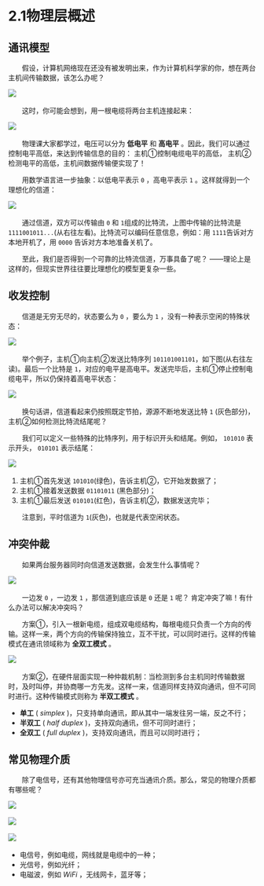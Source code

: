 # 2.1物理层概述

## 通讯模型

　　假设，计算机网络现在还没有被发明出来，作为计算机科学家的你，想在两台主机间传输数据，该怎么办呢？

​![](assets/network-asset-697a2f1f97f5f09cff4390c5b5458241-20241221170056-8s7od5k.png)​

　　这时，你可能会想到，用一根电缆将两台主机连接起来：

​![](assets/network-asset-90c371e185fc7cdde7718d2059e7789e-20241221170056-r80j141.png)​

　　物理课大家都学过，电压可以分为 **低电平** 和 **高电平** 。因此，我们可以通过控制电平高低，来达到传输信息的目的： 主机①控制电缆电平的高低， 主机②检测电平的高低，主机间数据传输便实现了！

　　用数学语言进一步抽象：以低电平表示 `0`​ ，高电平表示 `1`​ 。这样就得到一个理想化的信道：

​![](assets/network-asset-d71dd0e923f90b89a12a52ec9175ab13-20241221170056-hruprbj.png)​

　　通过信道，双方可以传输由 `0`​ 和 `1`​ 组成的比特流，上图中传输的比特流是 `1111001011...`​ (从右往左看)。比特流可以编码任意信息，例如：用 `1111`​ 告诉对方本地开机了，用 `0000`​ 告诉对方本地准备关机了。

　　至此，我们是否得到一个可靠的比特流信道，万事具备了呢？ ——理论上是这样的，但现实世界往往要比理想化的模型更复杂一些。

## 收发控制

　　信道是无穷无尽的，状态要么为 `0`​ ，要么为 `1`​ ，没有一种表示空闲的特殊状态：

​![](assets/network-asset-d6c74b673061c40213359d6a23ceca9e-20241221170056-d8bbm7o.png)​

　　举个例子，主机①向主机②发送比特序列 `101101001101`​ ，如下图(从右往左读)。最后一个比特是 `1`​ ，对应的电平是高电平。发送完毕后，主机①停止控制电缆电平，所以仍保持着高电平状态：

​![](assets/network-asset-5f079a530b5c6f66edbaf852f4ed2282-20241221170056-drjdxdn.png)​

　　换句话讲，信道看起来仍按照既定节拍，源源不断地发送比特 `1`​ (灰色部分)， 主机②如何检测比特流结尾呢？

　　我们可以定义一些特殊的比特序列，用于标识开头和结尾。例如， `101010`​ 表示开头， `010101`​ 表示结尾：

​![](assets/network-asset-03c3666309ff8b7eba10760d905dd3cb-20241221170056-uk1u1o0.png)​

1. 主机①首先发送 `101010`​ (绿色)，告诉主机②，它开始发数据了；
2. 主机①接着发送数据 `01101011`​ (黑色部分)；
3. 主机①最后发送 `010101`​ (红色)，告诉主机②，数据发送完毕；

　　注意到，平时信道为 `1`​ (灰色)，也就是代表空闲状态。

## 冲突仲裁

　　如果两台服务器同时向信道发送数据，会发生什么事情呢？

​![](assets/network-asset-ee43f5874df9b984fa4b7280280c6778-20241221170056-fkiv8ed.png)​

　　一边发 `0`​ ，一边发 `1`​ ，那信道到底应该是 `0`​ 还是 `1`​ 呢？ 肯定冲突了嘛！有什么办法可以解决冲突吗？

　　方案①，引入一根新电缆，组成双电缆结构，每根电缆只负责一个方向的传输。这样一来，两个方向的传输保持独立，互不干扰，可以同时进行。这样的传输模式在通讯领域称为 **全双工模式** 。

​![](assets/network-asset-d9a3d422689028b0ad61aed1c9547e5b-20241221170056-f47bp1h.png)​

　　方案②，在硬件层面实现一种仲裁机制：当检测到多台主机同时传输数据时，及时叫停，并协商哪一方先发。这样一来，信道同样支持双向通讯，但不可同时进行。这种传输模式则称为 **半双工模式** 。

* **单工** ( *simplex* )，只支持单向通讯，即从其中一端发往另一端，反之不行；
* **半双工** ( *half duplex* )，支持双向通讯，但不可同时进行；
* **全双工** ( *full duplex* )，支持双向通讯，而且可以同时进行；

## 常见物理介质

　　除了电信号，还有其他物理信号亦可充当通讯介质。那么，常见的物理介质都有哪些呢？

​![](assets/network-asset-7060d633514ce969d82241505c19c980-20241221170056-x7lvo2b.jpg)​

​![](assets/network-asset-e864b3af54f8024f9f4d9b4ea882038c-20241221170056-ybwonou.jpeg)​

​![](assets/network-asset-aa843c5483a56afcfcebe65252ef3dd0-20241221170056-4snjk5g.webp)​

* 电信号，例如电缆，网线就是电缆中的一种；
* 光信号，例如光纤；
* 电磁波，例如 *WiFi* ，无线网卡，蓝牙等；
